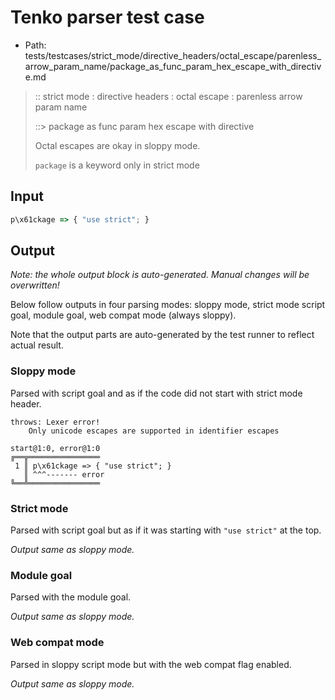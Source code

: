 # Tenko parser test case

- Path: tests/testcases/strict_mode/directive_headers/octal_escape/parenless_arrow_param_name/package_as_func_param_hex_escape_with_directive.md

> :: strict mode : directive headers : octal escape : parenless arrow param name
>
> ::> package as func param hex escape with directive
>
> Octal escapes are okay in sloppy mode. 
>
> `package` is a keyword only in strict mode

## Input


`````js
p\x61ckage => { "use strict"; }
`````

## Output

_Note: the whole output block is auto-generated. Manual changes will be overwritten!_

Below follow outputs in four parsing modes: sloppy mode, strict mode script goal, module goal, web compat mode (always sloppy).

Note that the output parts are auto-generated by the test runner to reflect actual result.

### Sloppy mode

Parsed with script goal and as if the code did not start with strict mode header.

`````
throws: Lexer error!
    Only unicode escapes are supported in identifier escapes

start@1:0, error@1:0
╔══╦════════════════
 1 ║ p\x61ckage => { "use strict"; }
   ║ ^^^------- error
╚══╩════════════════

`````

### Strict mode

Parsed with script goal but as if it was starting with `"use strict"` at the top.

_Output same as sloppy mode._

### Module goal

Parsed with the module goal.

_Output same as sloppy mode._

### Web compat mode

Parsed in sloppy script mode but with the web compat flag enabled.

_Output same as sloppy mode._
